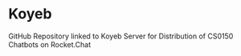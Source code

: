 # Koyeb
 GitHub Repository linked to Koyeb Server for Distribution of CS0150 Chatbots on Rocket.Chat
